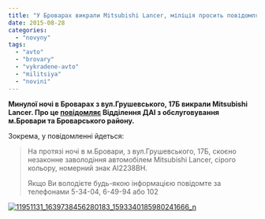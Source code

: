 ```yaml
---
title: "У Броварах викрали Mitsubishi Lancer, міліція просить повідомляти громадян, яким щось відомо"
date: 2015-08-28
categories: 
  - "novyny"
tags: 
  - "avto"
  - "brovary"
  - "vykradene-avto"
  - "militsiya"
  - "novini"
---
```


**Минулої ночі в Броварах з вул.Грушевського, 17Б викрали Mitsubishi Lancer. Про це [повідомляє](https://www.facebook.com/brovary.dai/photos/a.1624728024447893.1073741829.1620953004825395/1639738456280183/?ENGINE=1) Відділення ДАІ з обслуговування м.Бровари та Броварського району.** 

Зокрема, у повідомленні йдеться:

> На протязі ночі в м.Бровари, з вул.Грушевського, 17Б, скоєно незаконне заволодіння автомобілем Mitsubishi Lancer, сірого кольору, номерний знак АІ2238ВН.
> 
> Якщо Ви володієте будь-якою інформацією повідомте за телефонами 5-34-04, 6-49-94 або 102

[![11951131_1639738456280183_1593340185980241666_n](https://mpz.brovary.org/wp-content/uploads/2015/08/11951131_1639738456280183_1593340185980241666_n.jpg)](https://mpz.brovary.org/wp-content/uploads/2015/08/11951131_1639738456280183_1593340185980241666_n.jpg)
